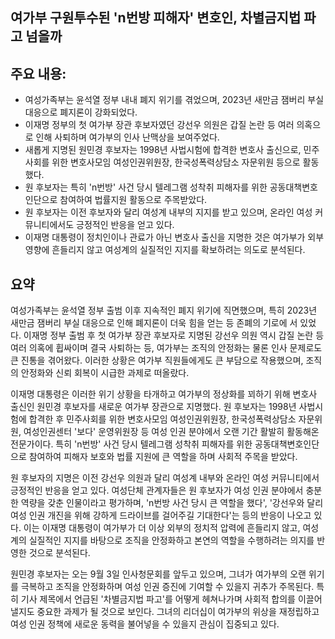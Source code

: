 ## 여가부 구원투수된 'n번방 피해자' 변호인, 차별금지법 파고 넘을까

## 주요 내용:
*   여성가족부는 윤석열 정부 내내 폐지 위기를 겪었으며, 2023년 새만금 잼버리 부실 대응으로 폐지론이 강화되었다.
*   이재명 정부의 첫 여가부 장관 후보자였던 강선우 의원은 갑질 논란 등 여러 의혹으로 인해 사퇴하며 여가부의 인사 난맥상을 보여주었다.
*   새롭게 지명된 원민경 후보자는 1998년 사법시험에 합격한 변호사 출신으로, 민주사회를 위한 변호사모임 여성인권위원장, 한국성폭력상담소 자문위원 등으로 활동했다.
*   원 후보자는 특히 'n번방' 사건 당시 텔레그램 성착취 피해자를 위한 공동대책변호인단으로 참여하여 법률지원 활동으로 주목받았다.
*   원 후보자는 이전 후보자와 달리 여성계 내부의 지지를 받고 있으며, 온라인 여성 커뮤니티에서도 긍정적인 반응을 얻고 있다.
*   이재명 대통령이 정치인이나 관료가 아닌 변호사 출신을 지명한 것은 여가부가 외부 영향에 흔들리지 않고 여성계의 실질적인 지지를 확보하려는 의도로 분석된다.

## 요약

여성가족부는 윤석열 정부 출범 이후 지속적인 폐지 위기에 직면했으며, 특히 2023년 새만금 잼버리 부실 대응으로 인해 폐지론이 더욱 힘을 얻는 등 존폐의 기로에 서 있었다. 이재명 정부 출범 후 첫 여가부 장관 후보자로 지명된 강선우 의원 역시 갑질 논란 등 여러 의혹에 휩싸이며 결국 사퇴하는 등, 여가부는 조직의 안정화는 물론 인사 문제로도 큰 진통을 겪어왔다. 이러한 상황은 여가부 직원들에게도 큰 부담으로 작용했으며, 조직의 안정화와 신뢰 회복이 시급한 과제로 떠올랐다.

이재명 대통령은 이러한 위기 상황을 타개하고 여가부의 정상화를 꾀하기 위해 변호사 출신인 원민경 후보자를 새로운 여가부 장관으로 지명했다. 원 후보자는 1998년 사법시험에 합격한 후 민주사회를 위한 변호사모임 여성인권위원장, 한국성폭력상담소 자문위원, 여성인권센터 '보다' 운영위원장 등 여성 인권 분야에서 오랜 기간 활발히 활동해온 전문가이다. 특히 'n번방' 사건 당시 텔레그램 성착취 피해자를 위한 공동대책변호인단으로 참여하여 피해자 보호와 법률 지원에 큰 역할을 하며 사회적 주목을 받았다.

원 후보자의 지명은 이전 강선우 의원과 달리 여성계 내부와 온라인 여성 커뮤니티에서 긍정적인 반응을 얻고 있다. 여성단체 관계자들은 원 후보자가 여성 인권 분야에서 충분한 역량을 갖춘 인물이라고 평가하며, 'n번방 사건 당시 큰 역할을 했다', '강선우와 달리 여성 인권 개진을 위해 강하게 드라이브를 걸어주길 기대한다'는 등의 반응이 나오고 있다. 이는 이재명 대통령이 여가부가 더 이상 외부의 정치적 압력에 흔들리지 않고, 여성계의 실질적인 지지를 바탕으로 조직을 안정화하고 본연의 역할을 수행하려는 의지를 반영한 것으로 분석된다.

원민경 후보자는 오는 9월 3일 인사청문회를 앞두고 있으며, 그녀가 여가부의 오랜 위기를 극복하고 조직을 안정화하며 여성 인권 증진에 기여할 수 있을지 귀추가 주목된다. 특히 기사 제목에서 언급된 '차별금지법 파고'를 어떻게 헤쳐나가며 사회적 합의를 이끌어낼지도 중요한 과제가 될 것으로 보인다. 그녀의 리더십이 여가부의 위상을 재정립하고 여성 인권 정책에 새로운 동력을 불어넣을 수 있을지 관심이 집중되고 있다.